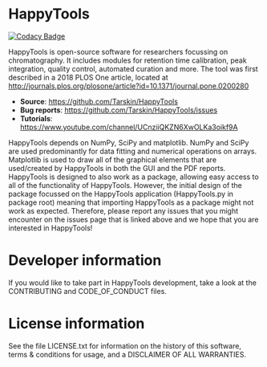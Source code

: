 # HappyTools
[![Codacy Badge](https://api.codacy.com/project/badge/Grade/39e4f3541ff9440a85d8596069139c2c)](https://www.codacy.com/app/Tarskin/HappyTools?utm_source=github.com&amp;utm_medium=referral&amp;utm_content=Tarskin/HappyTools&amp;utm_campaign=Badge_Grade)

HappyTools is open-source software for researchers focussing on chromatography. It includes modules for retention time calibration, peak integration, quality control, automated curation and more. The tool was first described in a 2018 PLOS One article, located at http://journals.plos.org/plosone/article?id=10.1371/journal.pone.0200280

* __Source__: https://github.com/Tarskin/HappyTools
* __Bug reports__: https://github.com/Tarskin/HappyTools/issues
* __Tutorials__: https://www.youtube.com/channel/UCnziiQKZN6XwOLKa3oikf9A

HappyTools depends on NumPy, SciPy and matplotlib. NumPy and SciPy are used predominantly for data fitting and numerical operations on arrays. Matplotlib is used to draw all of the graphical elements that are used/created by HappyTools in both the GUI and the PDF reports. HappyTools is designed to also work as a package, allowing easy access to all of the functionality of HappyTools. However, the initial design of the package focussed on the HappyTools application (HappyTools.py in package root) meaning that importing HappyTools as a package might not work as expected. Therefore, please report any issues that you might encounter on the issues page that is linked above and we hope that you are interested in HappyTools!

# Developer information
If you would like to take part in HappyTools development, take a look at the CONTRIBUTING and CODE_OF_CONDUCT files.

# License information
See the file LICENSE.txt for information on the history of this software, terms & conditions for usage, and a DISCLAIMER OF ALL WARRANTIES.
